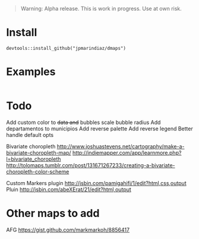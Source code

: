 > Warning: Alpha release. This is work in progress. Use at own risk.

# Install

`devtools::install_github("jpmarindiaz/dmaps")`


# Examples

```r

```

# Todo

Add custom color to ~~data and~~ bubbles
scale bubble radius
Add departamentos to municipios
Add reverse palette
Add reverse legend
Better handle default opts

Bivariate choropleth
http://www.joshuastevens.net/cartography/make-a-bivariate-choropleth-map/
http://indiemapper.com/app/learnmore.php?l=bivariate_choropleth
http://tolomaps.tumblr.com/post/131671267233/creating-a-bivariate-choropleth-color-scheme


Custom Markers plugin
http://jsbin.com/pamigahifi/1/edit?html,css,output
Pluin
http://jsbin.com/abeXErat/21/edit?html,output

# Other maps to add

AFG
https://gist.github.com/markmarkoh/8856417

